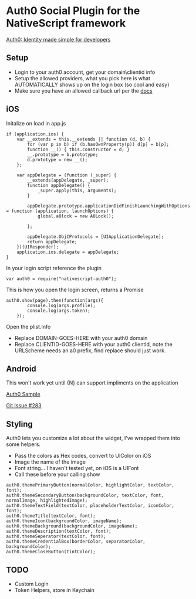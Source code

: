# Auth0 Social Plugin for the NativeScript framework

[Auth0: Identity made simple for developers](https://auth0.com)

## Setup
- Login to your auth0 account, get your domain\clientid info
- Setup the allowed providers, what you pick here is what AUTOMATICALLY shows up on the login box (so cool and easy)
- Make sure you have an allowed callback url per the [docs](https://auth0.com/docs/quickstart/native-mobile/ios-objc/aspnet-webapi#before-starting)

## iOS
Initalize on load in app.js
```
if (application.ios) {
    var __extends = this.__extends || function (d, b) {
        for (var p in b) if (b.hasOwnProperty(p)) d[p] = b[p];
        function __() { this.constructor = d; }
        __.prototype = b.prototype;
        d.prototype = new __();
    };
    
    var appDelegate = (function (_super) {
        __extends(appDelegate, _super);
        function appDelegate() {
            _super.apply(this, arguments);
        }
        
        appDelegate.prototype.applicationDidFinishLaunchingWithOptions = function (application, launchOptions) {
            global.a0lock = new A0Lock();
            
        };
        
        appDelegate.ObjCProtocols = [UIApplicationDelegate];
        return appDelegate;
    })(UIResponder);
    application.ios.delegate = appDelegate;
}
```

In your login script reference the plugin
```
var auth0 = require("nativescript-auth0");
```

This is how you open the login screen, returns a Promise
```
auth0.show(page).then(function(args){
		console.log(args.profile);
		console.log(args.token);
	});
```
Open the plist.Info
- Replace DOMAIN-GOES-HERE with your auth0 domain
- Replace CLIENTID-GOES-HERE with your auth0 clientId, note the URLScheme needs an a0 prefix, find replace should just work.

## Android

This won't work yet until {N} can support impliments on the application

[Auth0 Sample](https://auth0.com/docs/quickstart/native-mobile/android/aspnet-webapi#3-initialize-lock)

[Git Issue #283](https://github.com/NativeScript/android-runtime/issues/283)

## Styling

Auth0 lets you customize a lot about the widget, I've wrapped them into some helpers.  
* Pass the colors as Hex codes, convert to UIColor on iOS
* Image the name of the image
* Font string... I haven't tested yet, on iOS is a UIFont
* Call these before your calling show


```
auth0.themePrimaryButton(normalColor, highlightColor, textColor, font);
auth0.themeSecondaryButton(backgroundColor, textColor, font, normalImage, highlightedImage);
auth0.themeTextField(textColor, placeholderTextColor, iconColor, font);
auth0.themeTitle(textColor, font);
auth0.themeIcon(backgroundColor, imageName);
auth0.themeBackground(backgroundColor, imageName);
auth0.themeDescription(textColor, font);
auth0.themeSeperator(textColor, font);
auth0.themeCredentialBox(borderColor, separatorColor, backgroundColor);
auth0.themeCloseButton(tintColor);
```

## TODO
* Custom Login
* Token Helpers, store in Keychain